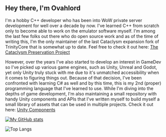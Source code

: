 ## Hey there, I'm Ovahlord

I'm a hobby C++ developer who has been into WoW private server development for well over a decade by now. I've learned C++ from scratch only to become able to work on the emulator software myself. I'm among the last few folks out there who do open source work and as of the time of writing this, I'm the only maintainer of the last Cataclysm expansion fork of TrinityCore that is somewhat up to date. Feel free to check it out here: [The Cataclysm Preservation Project](https://github.com/The-Cataclysm-Preservation-Project/TrinityCore)

However, over the years I've also started to develop an interest in GameDev so I've picked up various game engines, such as Unity, Unreal and Godot, yet only Unity truly stuck with me due to it's unmatched accessibility when it comes to figuring things out. Because of that decision, I've been confronted with learning C# as well and by this time, this is my 2nd (proper) programming language that I've learned to use. While I'm diving into the depths of game development, I'm also maintaining a small repository with handy Unity components and APIs that I've written myself to build myself a small library of assets that can be used in multiple projects. Check it out here: [Unity Components](https://github.com/Ovahlord/UnityComponents)

[![My GitHub stats](https://github-readme-stats.vercel.app/api/?username=ovahlord&theme=github_dark&show_icons=true)](https://github.com/anuraghazra/github-readme-stats)

![Top Langs](https://github-readme-stats.vercel.app/api/top-langs/?username=ovahlord&layout=compact&theme=github_dark)
